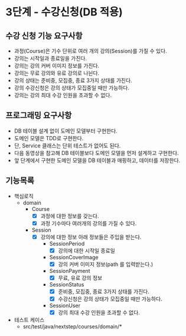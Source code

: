 # 3단계 - 수강신청(DB 적용)

## 수강 신청 기능 요구사항

- 과정(Course)은 기수 단위로 여러 개의 강의(Session)를 가질 수 있다.
- 강의는 시작일과 종료일을 가진다.
- 강의는 강의 커버 이미지 정보를 가진다.
- 강의는 무료 강의와 유료 강의로 나뉜다.
- 강의 상태는 준비중, 모집중, 종료 3가지 상태를 가진다.
- 강의 수강신청은 강의 상태가 모집중일 때만 가능하다.
- 강의는 강의 최대 수강 인원을 초과할 수 없다.

## 프로그래밍 요구사항

- DB 테이블 설계 없이 도메인 모델부터 구현한다.
- 도메인 모델은 TDD로 구현한다.
- 단, Service 클래스는 단위 테스트가 없어도 된다.
- 다음 동영상을 참고해 DB 테이블보다 도메인 모델을 먼저 설계하고 구현한다.
- 앞 단계에서 구현한 도메인 모델을 DB 테이블과 매핑하고, 데이터를 저장한다.


## 기능목록

- 핵심로직
    - domain
        - Course
            - [x] 과정에 대한 정보를 갖는다.
            - [x] 과정 기수마다 여러개의 강의를 가질 수 있다.
        - Session
            - [x] 강의에 대한 정보 아래 정보들은 주입을 받는다.
                - SessionPeriod
                    - [x] 강의에 대한 시작일 종료일
                - SessionCoverImage
                    - [x] 강의 커버 이미지 정보(path 를 입력받는다.)
                - SessionPayment
                    - [x] 무료, 유료 강의 정보
                - SessionStatus
                    - [x] 준비중, 모집중, 종료 3가지 상태를 가진다.
                    - [x] 수강신청은 강의 상태가 모집중일 때만 가능하다.
                - SessionUser
                    - [x] 강의 최대 수강 인원을 초과할 수 없다.
                  
- 테스트 케이스
    - src/test/java/nextstep/courses/domain/*